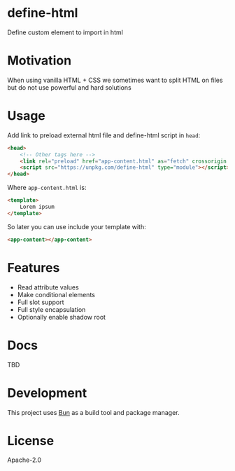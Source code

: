 # define-html

Define custom element to import in html

# Motivation

When using vanilla HTML + CSS we sometimes want to split HTML on files but do not use powerful and hard solutions

# Usage

Add link to preload external html file and define-html script in `head`:
```html
<head>
    <!-- Other tags here -->
    <link rel="preload" href="app-content.html" as="fetch" crossorigin />
    <script src="https://unpkg.com/define-html" type="module"></script>
</head>
```
Where `app-content.html` is:
```html
<template>
    Lorem ipsum
</template>
```
So later you can use include your template with:
```html
<app-content></app-content>
```

# Features

* Read attribute values
* Make conditional elements
* Full slot support
* Full style encapsulation
* Optionally enable shadow root

# Docs

TBD

# Development

This project uses [Bun](https://bun.sh) as a build tool and package manager.

# License

Apache-2.0
